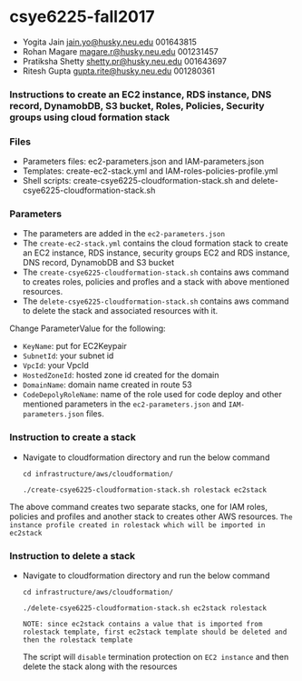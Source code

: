 # csye6225-fall2017

* Yogita Jain jain.yo@husky.neu.edu 001643815
* Rohan Magare magare.r@husky.neu.edu 001231457
* Pratiksha Shetty shetty.pr@husky.neu.edu 001643697
* Ritesh Gupta gupta.rite@husky.neu.edu 001280361

### Instructions to create an EC2 instance, RDS instance, DNS record, DynamobDB, S3 bucket, Roles, Policies, Security groups using cloud formation stack

### Files
  * Parameters files: ec2-parameters.json and IAM-parameters.json
  * Templates: create-ec2-stack.yml and IAM-roles-policies-profile.yml
  * Shell scripts: create-csye6225-cloudformation-stack.sh and delete-csye6225-cloudformation-stack.sh

### Parameters
  * The parameters are added in the `ec2-parameters.json`
  * The `create-ec2-stack.yml` contains the cloud formation stack to create an EC2 instance, RDS instance, security groups EC2 and RDS instance, DNS record, DynamobDB and S3 bucket
  * The `create-csye6225-cloudformation-stack.sh` contains aws command to creates roles, policies and profles and a stack with above mentioned resources.
  * The `delete-csye6225-cloudformation-stack.sh` contains aws command to delete the stack and associated resources with it.

 Change ParameterValue for the following:
  * `KeyName`: put for EC2Keypair
  * `SubnetId`: your subnet id
  * `VpcId`: your VpcId
  * `HostedZoneId`: hosted zone id created for the domain
  * `DomainName`: domain name created in route 53
  * `CodeDepolyRoleName`: name of the role used for code deploy
  and other mentioned parameters in the `ec2-parameters.json` and `IAM-parameters.json` files.

### Instruction to create a stack
  * Navigate to cloudformation directory and run the below command

    `cd infrastructure/aws/cloudformation/`

    `./create-csye6225-cloudformation-stack.sh rolestack ec2stack`

   The above command creates two separate stacks, one for IAM roles, policies and profiles and another stack to creates other AWS resources. `The instance profile created in rolestack which will be imported in ec2stack`


### Instruction to delete a stack
   * Navigate to cloudformation directory and run the below command

        `cd infrastructure/aws/cloudformation/`

        `./delete-csye6225-cloudformation-stack.sh ec2stack rolestack`

        `NOTE: since ec2stack contains a value that is imported from rolestack template, first ec2stack template should be deleted and then the rolestack template`

        The script will `disable` termination protection on `EC2 instance` and then delete the stack along with the resources

